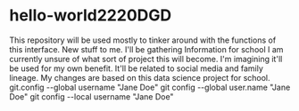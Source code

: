 # hello-world2220DGD
This repository will be used mostly to tinker around with the functions of this interface. New stuff to me.
I'll be gathering Information for school
I am currently unsure of what sort of project this will become.
I'm imagining it'll be used for my own benefit.
It'll be related to social media and family lineage.
My changes are based on this data science project for school.
git.config --global username "Jane Doe"
git config --global user.name "Jane Doe"
git config --local username "Jane Doe"
